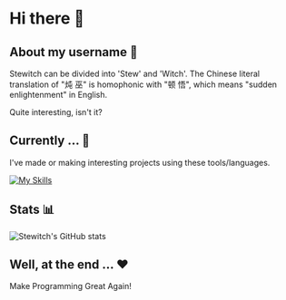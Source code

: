 # Hi there 👋

## About my username 🤠

Stewitch can be divided into 'Stew' and 'Witch'. The Chinese literal translation of "炖 巫" is homophonic with "顿 悟", which means "sudden enlightenment" in English.

Quite interesting, isn't it?

## Currently ... 🧐

I've made or making interesting projects using these tools/languages.

[![My Skills](https://skillicons.dev/icons?i=vscode,arduino,godot,visualstudio,qt,py,c,cpp,pr,ps)](https://skillicons.dev)

## Stats 📊

![Stewitch's GitHub stats](https://github-readme-stats.vercel.app/api?username=Stewitch&theme=dark&show_icons=true)

## Well, at the end ... ❤
Make Programming Great Again!
